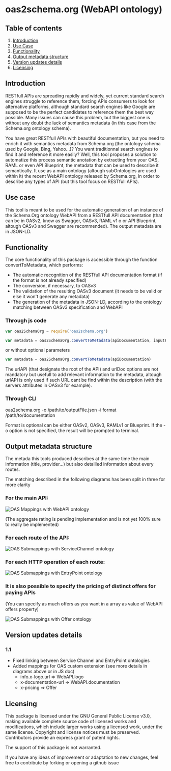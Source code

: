 # oas2schema.org (WebAPI ontology)

## Table of contents
1. [Introduction](#introduction)
2. [Use Case](#use_case)
3. [Functionality](#functionality)
4. [Output metadata structure](#structure)
4. [Version updates details](#updates)
5. [Licensing](#licensing)

## Introduction <a name="introduction"></a>

RESTfull APIs are spreading rapidly and widely, yet current standard search engines struggle to reference them, forcing APIs consumers to look for alternative platforms, although standard search engines like Google are supposed to be the perfect candidates to reference them the best way possible. Many issues can cause this problem, but the biggest one is without any doubt the lack of semantics metadata (in this case from the Schema.org ontology schema).

You have great RESTfull APIs with beautiful documentation, but you need to enrich it with semantics metadata from Schema.org (the ontology schema used by Google, Bing, Yahoo...)? You want traditionnal search engines to find it and reference it more easily? Well, this tool proposes a solution to automatize this process semantic anotation by extracting from your OAS, RAML or even API Blueprint, the metadata that can be used to describe it semantically. It use as a main ontology (altough subOntologies are used within it) the recent WebAPI ontology released by Schema.org, in order to describe any types of API (but this tool focus on RESTfull APIs).

## Use case <a name="use_case"></a>

This tool is meant to be used for the automatic generation of an instance of the Schema.Org ontology WebAPI from a RESTfull API documentation (that can be in OASv2, know as Swagger, OASv3, RAML v1 o or API Blueprint, altough OASv3 and Swagger are recommended). The output metadata are in JSON-LD.

## Functionality <a name="functionality"></a>

The core functionality of this package is accessible through the function convertToMetadata, which performs:

- The automatic recognition of the RESTfull API documentation format (if the format is not already specified)
- The conversion, if necessary, to OASv3
- The validation of the resulting OASv3 document (it needs to be valid or else it won't generate any metadata)
- The generation of the metadata in JSON-LD, according to the ontology matching between OASv3 specification and WebAPI

### Through js code

```js
var oas2SchemaOrg = require('oas2schema.org')

var metadata = oas2SchemaOrg.convertToMetadata(apiDocumentation, inputFormat, { urlAPI: URL_ROOT_OF_THE_API, urlDoc: URL_TO_YOUR_DOCUMENTATION}) 
```
or without optional parameters
```js
var metadata = oas2SchemaOrg.convertToMetadata(apiDocumentation) 
```

The urlAPI (that designate the root of the API) and urlDoc options are not mandatory but usefull to add relevant information to the metadata, altough urlAPI is only used if such URL cant be find within the description (with the servers attributes in OASv3 for example).

### Through CLI

oas2schema.org -o /path/to/outputFile.json -i format /path/to/documentation

Format is optional can be either OASv2, OASv3, RAMLv1 or Blueprint.
If the -o option is not specified, the result will be prompted to terminal.

## Output metadata structure <a name="structure"></a>

The metada this tools produced describes at the same time the main information (title, provider...) but also detailled information about every routes.

The matching described in the following diagrams has been split in three for more clarity

### For the main API:

![OAS Mappings with WebAPI ontology](https://github.com/tonen100/oas2schema.org/blob/master/images/Correspondences.SchemaOrg.OAS-WebAPI.png?raw=true "OAS Submappings with WebAPI ontology")

(The aggregate rating is pending implementation and is not yet 100% sure to really be implemented)

### For each route of the API:

![OAS Submappings with ServiceChannel ontology](https://github.com/tonen100/oas2schema.org/blob/master/images/Correspondences.SchemaOrg.OAS-ServiceChannel.png?raw=true "OAS Submappings with ServiceChannel ontology")

### For each HTTP operation of each route:

![OAS Submappings with EntryPoint ontology](https://github.com/tonen100/oas2schema.org/blob/master/images/Correspondences.SchemaOrg.OAS-EntryPoint.png?raw=true "OAS Submappings with EntryPoint ontology")

### It is also possible to specify the pricing of distinct offers for paying APIs

(You can specify as much offers as you want in a array as value of WebAPI offers property)

![OAS Submappings with Offer ontology](https://github.com/tonen100/oas2schema.org/blob/master/images/Correspondences.SchemaOrg.OAS-Offer.png?raw=true "OAS Submappings with Offer ontology")

## Version updates details <a name="updates"></a>

### 1.1
- Fixed linking between Service Channel and EntryPoint ontologies
- Added mappings for OAS custom extension (see more details in diagrams above or in JS doc)
  - info.x-logo.url => WebAPI.logo
  - x-documentation-url => WebAPI.documentation
  - x-pricing => Offer

## Licensing <a name="licensing"></a>

This package is licensed under the GNU General Public License v3.0, making available complete source code of licensed works and modifications, which include larger works using a licensed work, under the same license. Copyright and license notices must be preserved. Contributors provide an express grant of patent rights.

The support of this package is not warranted.

If you have any ideas of improvement or adaptation to new changes, feel free to contribute by forking or opening a github issue
